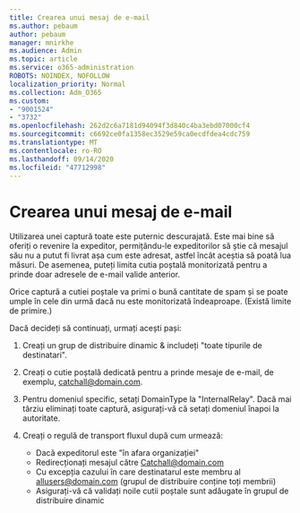 ```yaml
---
title: Crearea unui mesaj de e-mail
ms.author: pebaum
author: pebaum
manager: mnirkhe
ms.audience: Admin
ms.topic: article
ms.service: o365-administration
ROBOTS: NOINDEX, NOFOLLOW
localization_priority: Normal
ms.collection: Adm_O365
ms.custom:
- "9001524"
- "3732"
ms.openlocfilehash: 262d2c6a7181d94094f3d840c4ba3ebd07000cf4
ms.sourcegitcommit: c6692ce0fa1358ec3529e59ca0ecdfdea4cdc759
ms.translationtype: MT
ms.contentlocale: ro-RO
ms.lasthandoff: 09/14/2020
ms.locfileid: "47712998"
---
```

# <a name="create-an-email-catch-all"></a>Crearea unui mesaj de e-mail

Utilizarea unei captură toate este puternic descurajată. Este mai bine să oferiți o revenire la expeditor, permițându-le expeditorilor să știe că mesajul său nu a putut fi livrat așa cum este adresat, astfel încât aceștia să poată lua măsuri. De asemenea, puteți limita cutia poștală monitorizată pentru a prinde doar adresele de e-mail valide anterior. 

Orice captură a cutiei poștale va primi o bună cantitate de spam și se poate umple în cele din urmă dacă nu este monitorizată îndeaproape. (Există limite de primire.) 

Dacă decideți să continuați, urmați acești pași:

1. Creați un grup de distribuire dinamic & includeți "toate tipurile de destinatari".

2. Creați o cutie poștală dedicată pentru a prinde mesaje de e-mail, de exemplu, catchall@domain.com.

3. Pentru domeniul specific, setați DomainType la "InternalRelay". Dacă mai târziu eliminați toate captură, asigurați-vă că setați domeniul înapoi la autoritate.

4. Creați o regulă de transport fluxul după cum urmează:

    - Dacă expeditorul este "în afara organizației"
    - Redirecționați mesajul către Catchall@domain.com
    - Cu excepția cazului în care destinatarul este membru al allusers@domain.com (grupul de distribuire conține toți membrii)
    - Asigurați-vă că validați noile cutii poștale sunt adăugate în grupul de distribuire dinamic
